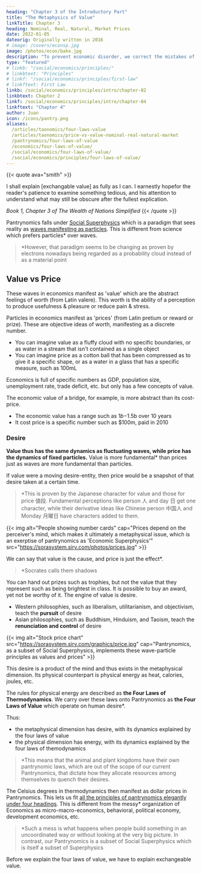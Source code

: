 ```yaml
---
heading: "Chapter 3 of the Introductory Part"
title: "The Metaphysics of Value"
linkTitle: Chapter 3
heading: Nominal, Real, Natural, Market Prices
date: 2022-01-05
dateorig: Originally written in 2016
# image: /covers/econsp.jpg
image: /photos/econ/bake.jpg
description: "To prevent economic disorder, we correct the mistakes of Economics by introducing he Four Laws of Value derived from Adam Smith. In line with Superphysics, Pantrynomics sees value as a wave and price as a particle"
type: "featured"
# linkb: "/social/economics/principles/"
# linkbtext: "Principles"
# linkf: "/social/economics/principles/first-law"
# linkftext: First Law
linkb: /social/economics/principles/intro/chapter-02
linkbtext: Chapter 2
linkf: /social/economics/principles/intro/chapter-04
linkftext: "Chapter 4"
author: Juan
icon: /icons/pantry.png
aliases:
  /articles/taonomics/four-laws-value
  /articles/taonomics/price-vs-value-nominal-real-natural-market
  /pantrynomics/four-laws-of-value
  /economics/four-laws-of-value/
  /social/economics/four-laws-of-value/
  /social/economics/principles/four-laws-of-value/
---
```


<!-- ## Liberal vs Austere

## The Four Social Cycles -->


{{< quote ava="smith" >}}
<p>I shall explain [exchangable value] as fully as I can. I earnestly hopefor the reader's patience to examine something tedious, and his attention to understand what may still be obscure after the fullest explication.</p>
<cite>Book 1, Chapter 3 of The Wealth of Nations Simplified</cite>
{{< /quote >}}

<!-- I am always willing to run some hazard of being tedious in order to be sure that I am perspicuous; and after taking the utmost pains that I can to be perspicuous, some obscurity may still appear to remain upon a subject in its own nature extremely abstracted. -->

Pantrynomics falls under [Social Superphysics](/social) which is a paradigm that sees reality as [waves manifesting as particles](/social/supersociology/principles/collective-wave-of-desire). This is different from science which prefers particles* over waves. 

> *However, that paradigm seems to be changing as proven by electrons nowadays being regarded as a probability cloud instead of as a material point



## Value vs Price

These waves in economics manifest as 'value' which are the abstract feelings of worth (from Latin valere). This worth is the ability of a perception to produce usefulness & pleasure or reduce pain & stress. 

Particles in economics manifest as 'prices' (from Latin pretium or reward or prize). These are objective ideas of worth, manifesting as a discrete number. 

- You can imagine value as a fluffy cloud with no specific boundaries, or as water in a stream that isn't contained as a single object
- You can imagine price as a cotton ball that has been compressed as to give it a specific shape, or as a water in a glass that has a specific measure, such as 100mL

Economics is full of specific numbers as GDP, population size, unemployment rate, trade deficit, etc. but only has a few concepts of value. 

The economic value of a bridge, for example, is more abstract than its cost-price. 
- The economic value has a range such as $1b-$1.5b over 10 years
- It cost price is a specific number such as $100m, paid in 2010


### Desire

**Value thus has the same dynamics as fluctuating waves, while price has the dynamics of fixed particles.** Value is more fundamental* than prices just as waves are more fundamental than particles. 

If value were a moving desire-entity, then price would be a snapshot of that desire taken at a certain time.

> *This is proven by the Japanese character for value and those for price 値段. Fundamental perceptions like person 人 and day 日 get one character, while their derivative ideas like Chinese person 中国人 and Monday 月曜日 have characters added to them.



{{< img alt="People showing number cards" cap="Prices depend on the perceiver's mind, which makes it ultimately a metaphysical issue, which is an exerptise of pantrynomics as 'Economic Superphysics'" src="https://sorasystem.sirv.com/photos/prices.jpg" >}}


We can say that value is the cause, and price is just the effect*. 

> *Socrates calls them shadows


You can hand out prizes such as trophies, but not the value that they represent such as being brightest in class. It is possible to buy an award, yet not be worthy of it.  The engine of value is desire. <!-- The cause of value therefore is the feeling called 'desire', of which the strongest is the ego or the feeling or desire of the self. -->

- Western philosophies, such as liberalism, utilitarianism, and objectivism, teach the **pursuit** of desire
- Asian philosophies, such as Buddhism, Hinduism, and Taoism, teach the **renunciation and control** of desire


{{< img alt="Stock price chart" src="https://sorasystem.sirv.com/graphics/price.jpg" cap="Pantrynomics, as a subset of Social Superphysics, implements these wave-particle principles as values and prices" >}}


This desire is a product of the mind and thus exists in the metaphysical dimension. Its physical counterpart is physical energy as heat, calories, joules, etc. 

The rules for physical energy are described as **the Four Laws of Thermodynamics**. We carry over these laws onto Pantrynomics as **the Four Laws of Value** which operate on human desire*. 


Thus:
- the metaphysical dimension has desire, with its dynamics explained by the four laws of value
- the physical dimension has energy, with its dynamics explained by the four laws of themodynamics


> *This means that the animal and plant kingdoms have their own pantrynomic laws, which are out of the scope of our current Pantrynomics, that dictate how they allocate resources among themselves to quench their desires. 


The Celsius degrees in thermodynamics then manifest as dollar prices in Pantrynomics. This lets us fit [all the principles of pantrynomics elegantly under four headings](/social/economics/textbook/). This is different from the messy* organization of Economics as micro-macro-economics, behavioral, political economy, development economics, etc.

> *Such a mess is what happens when people build something in an uncoordinated way or without looking at the very big picture. In contrast, our Pantrynomics is a subset of Social Superphysics which is itself a subset of Superphysics


Before we explain the four laws of value, we have to explain exchangeable value. 
